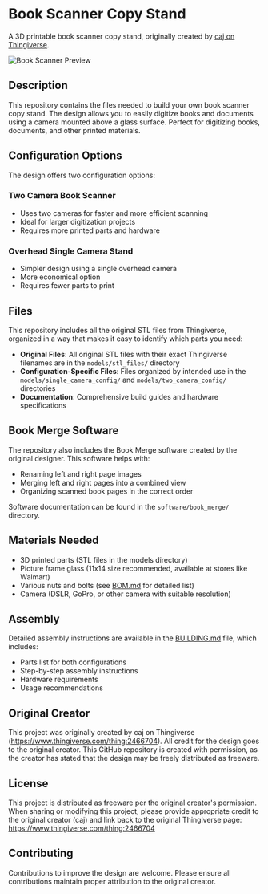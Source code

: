 # Book Scanner Copy Stand

A 3D printable book scanner copy stand, originally created by [caj on Thingiverse](https://www.thingiverse.com/thing:2466704).

![Book Scanner Preview](images/preview.jpg)

## Description

This repository contains the files needed to build your own book scanner copy stand. The design allows you to easily digitize books and documents using a camera mounted above a glass surface. Perfect for digitizing books, documents, and other printed materials.

## Configuration Options

The design offers two configuration options:

### Two Camera Book Scanner
- Uses two cameras for faster and more efficient scanning
- Ideal for larger digitization projects
- Requires more printed parts and hardware

### Overhead Single Camera Stand
- Simpler design using a single overhead camera
- More economical option
- Requires fewer parts to print

## Files

This repository includes all the original STL files from Thingiverse, organized in a way that makes it easy to identify which parts you need:

- **Original Files**: All original STL files with their exact Thingiverse filenames are in the `models/stl_files/` directory
- **Configuration-Specific Files**: Files organized by intended use in the `models/single_camera_config/` and `models/two_camera_config/` directories
- **Documentation**: Comprehensive build guides and hardware specifications

## Book Merge Software

The repository also includes the Book Merge software created by the original designer. This software helps with:
- Renaming left and right page images
- Merging left and right pages into a combined view
- Organizing scanned book pages in the correct order

Software documentation can be found in the `software/book_merge/` directory.

## Materials Needed

- 3D printed parts (STL files in the models directory)
- Picture frame glass (11x14 size recommended, available at stores like Walmart)
- Various nuts and bolts (see [BOM.md](hardware/BOM.md) for detailed list)
- Camera (DSLR, GoPro, or other camera with suitable resolution)

## Assembly

Detailed assembly instructions are available in the [BUILDING.md](BUILDING.md) file, which includes:
- Parts list for both configurations
- Step-by-step assembly instructions
- Hardware requirements
- Usage recommendations

## Original Creator

This project was originally created by caj on Thingiverse (https://www.thingiverse.com/thing:2466704). All credit for the design goes to the original creator. This GitHub repository is created with permission, as the creator has stated that the design may be freely distributed as freeware.

## License

This project is distributed as freeware per the original creator's permission. When sharing or modifying this project, please provide appropriate credit to the original creator (caj) and link back to the original Thingiverse page: https://www.thingiverse.com/thing:2466704

## Contributing

Contributions to improve the design are welcome. Please ensure all contributions maintain proper attribution to the original creator.